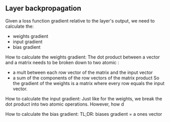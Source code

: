 ## Layer backpropagation

Given a loss function gradient relative to the layer's output, we need to calculate the:
- weights gradient
- input gradient
- bias gradient

How to calculate the weights gradient:
The dot product between a vector and a matrix needs to be broken down to two atomic :
- a mult between each row vector of the matrix and the input vector
- a sum of the components of the row vectors of the matrix product
So the gradient of the weights is a matrix where every row equals the input vector.

How to calculate the input gradient:
Just like for the weights, we break the dot product into two atomic operations.
However, how d 

How to calculate the bias gradient:
TL;DR: biases gradient = a ones vector